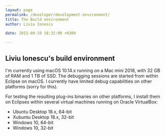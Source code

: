 ```yaml
---
layout: page
permalink: /developer/development-environment/
title: The Build environment
author: Liviu Ionescu

date: 2015-09-10 18:32:00 +0300

---
```


## Liviu Ionescu's build environment

I'm currently using macOS 10.14.x running on a Mac mini 2018, with 32 GB of
RAM and 1 TB of SSD. The debugging sessions are started from within Eclipse
on macOS. I currently have limited debug capabilities on other platforms
(sorry for this).

For testing the resulting plug-ins binaries on other platforms, I install
them on Eclipses within several virtual machines running on
Oracle VirtualBox:

- Ubuntu Desktop 18.x, 64-bit
- Xubuntu Desktop 18.x, 32-bit
- Windows 10, 64-bit
- Windows 10, 32-bit
